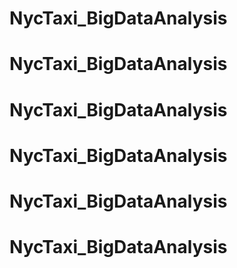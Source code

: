 # NycTaxi_BigDataAnalysis
# NycTaxi_BigDataAnalysis
# NycTaxi_BigDataAnalysis
# NycTaxi_BigDataAnalysis
# NycTaxi_BigDataAnalysis
# NycTaxi_BigDataAnalysis
